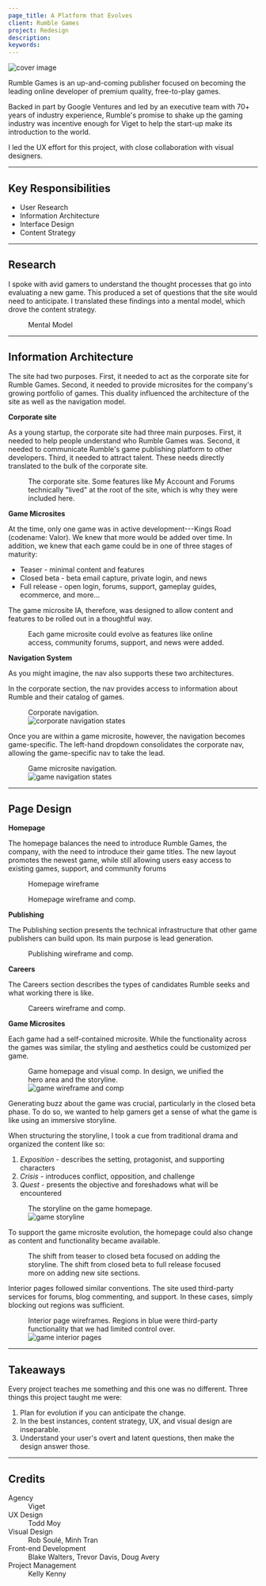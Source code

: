 ```yaml
---
page_title: A Platform that Evolves
client: Rumble Games
project: Redesign
description:
keywords:
---
```


<div class="case-story__hero">
  <img src="assets/hero.png" alt="cover image" />
</div>

Rumble Games is an up-and-coming publisher focused on becoming the leading online developer of premium quality, free-to-play games.

Backed in part by Google Ventures and led by an executive team with 70+ years of industry experience, Rumble's promise to shake up the gaming industry was incentive enough for Viget to help the start-up make its introduction to the world.

I led the UX effort for this project, with close collaboration with visual designers.

---

<h2>Key Responsibilities</h2>

<div class="main-content__2-col">
  <ul>
    <li>User Research</li>
    <li>Information Architecture</li>
    <li>Interface Design</li>
    <li>Content Strategy</li>
  </ul>
</div>

---

## Research

I spoke with avid gamers to understand the thought processes that go into evaluating a new game. This produced a set of questions that the site would need to anticipate. I translated these findings into a mental model, which drove the content strategy.

<figure>
  <figcaption>Mental Model</figcaption>
  <img src="/assets/placeholder-800.svg" data-src="assets/mental-model.png" alt="" />
</figure>

---

## Information Architecture

The site had two purposes. First, it needed to act as the corporate site for Rumble Games. Second, it needed to provide microsites for the company's growing portfolio of games. This duality influenced the architecture of the site as well as the navigation model.

**Corporate site**

As a young startup, the corporate site had three main purposes. First, it needed to help people understand who Rumble Games was. Second, it needed to communicate Rumble's game publishing platform to other developers. Third, it needed to attract talent. These needs directly translated to the bulk of the corporate site.

<figure class="full-bleed">
  <figcaption>The corporate site. Some features like My Account and Forums technically "lived" at the root of the site, which is why they were included here.</figcaption>
  <img src="/assets/placeholder-2000.svg" data-src="assets/sitemap.png" alt="" />
</figure>

**Game Microsites**

At the time, only one game was in active development---Kings Road (codename: Valor). We knew that more would be added over time. In addition, we knew that each game could be in one of three stages of maturity:

* Teaser - minimal content and features
* Closed beta - beta email capture, private login, and news
* Full release - open login, forums, support, gameplay guides, ecommerce, and more...

The game microsite IA, therefore, was designed to allow content and features to be rolled out in a thoughtful way.

<figure class="full-bleed">
  <figcaption>Each game microsite could evolve as features like online access, community forums, support, and news were added.</figcaption>
  <img src="/assets/placeholder-2000.svg" data-src="assets/game-page-ia.png" alt="" />
</figure>

**Navigation System**

As you might imagine, the nav also supports these two architectures.

In the corporate section, the nav provides access to information about Rumble and their catalog of games.

<figure>
  <figcaption>Corporate navigation. </figcaption>
  <img src="/assets/placeholder-800.svg" data-src="assets/nav-corp.png" alt="corporate navigation states" />
</figure>

Once you are within a game microsite, however, the navigation becomes game-specific. The left-hand dropdown consolidates the corporate nav, allowing the game-specific nav to take the lead.

<figure>
  <figcaption>Game microsite navigation.</figcaption>
  <img src="/assets/placeholder-800.svg" data-src="assets/nav-game.png" alt="game navigation states" />
</figure>

---

## Page Design

**Homepage**

The homepage balances the need to introduce Rumble Games, the company, with the need to introduce their game titles. The new layout promotes the newest game, while still allowing users easy access to existing games, support, and community forums

<figure>
  <figcaption>Homepage wireframe</figcaption>
  <img src="/assets/placeholder-800.svg" data-src="assets/homepage.png" alt="" />
</figure>

<figure>
  <figcaption>Homepage wireframe and comp.</figcaption>
  <img  src="/assets/placeholder-800.svg" data-src="assets/homepage-wireframe-comp.png" alt="" />
</figure>

**Publishing**

The Publishing section presents the technical infrastructure that other game publishers can build upon. Its main purpose is lead generation.

<figure>
  <figcaption>Publishing wireframe and comp.</figcaption>
  <img  src="/assets/placeholder-800.svg" data-src="assets/publishing-wireframe-comp.png" alt="" />
</figure>

**Careers**

The Careers section describes the types of candidates Rumble seeks and what working there is like.

<figure>
  <figcaption>Careers wireframe and comp.</figcaption>
  <img  src="/assets/placeholder-800.svg" data-src="assets/careers-wireframe-comp.png" alt="" />
</figure>

**Game Microsites**

Each game had a self-contained microsite. While the functionality across the games was similar, the styling and aesthetics could be customized per game.

<figure>
  <figcaption>Game homepage and visual comp. In design, we unified the hero area and the storyline.</figcaption>
  <img src="/assets/placeholder-800.svg" data-src="assets/game-wireframe-comp.png" alt="game wireframe and comp" />
</figure>

Generating buzz about the game was crucial, particularly in the closed beta phase. To do so, we wanted to help gamers get a sense of what the game is like using an immersive storyline.

When structuring the storyline, I took a cue from traditional drama and organized the content like so:

1. _Exposition_ - describes the setting, protagonist, and supporting characters
2. _Crisis_ - introduces conflict, opposition, and challenge
3. _Quest_ - presents the objective and foreshadows what will be encountered

<figure>
  <figcaption>The storyline on the game homepage.</figcaption>
  <img src="/assets/placeholder-800.svg" data-src="assets/game-storyline.png" alt="game storyline" />
</figure>

To support the game microsite evolution, the homepage could also change as content and functionality became  available.

<figure>
  <figcaption>The shift from teaser to closed beta focused on adding the storyline. The shift from closed beta to full release focused more on adding new site sections. </figcaption>
  <img src="/assets/placeholder-800.svg" data-src="assets/game-page-evolution.png" alt="" />
</figure>

Interior pages followed similar conventions. The site used third-party services for forums, blog commenting, and support. In these cases, simply blocking out regions was sufficient.

<figure>
  <figcaption>Interior page wireframes. Regions in blue were third-party functionality that we had limited control over.</figcaption>
  <img  src="/assets/placeholder-800.svg" data-src="assets/game-interior.png" alt="game interior pages" />
</figure>

---

## Takeaways

Every project teaches me something and this one was no different. Three things this project taught me were:

1. Plan for evolution if you can anticipate the change.
1. In the best instances, content strategy, UX, and visual design are inseparable.
1. Understand your user's overt and latent questions, then make the design answer those.

---

## Credits

<dl>
  <dt>Agency</dt> <dd>Viget</dd>
  <dt>UX Design</dt> <dd>Todd Moy</dd>
  <dt>Visual Design</dt> <dd>Rob Soulé, Minh Tran</dd>
  <dt>Front-end Development</dt> <dd>Blake Walters, Trevor Davis, Doug Avery</dd>
  <dt>Project Management</dt> <dd>Kelly Kenny</dd>
</dl>
